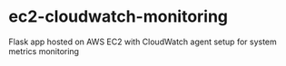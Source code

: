 # ec2-cloudwatch-monitoring
 Flask app hosted on AWS EC2 with CloudWatch agent setup for system metrics monitoring
